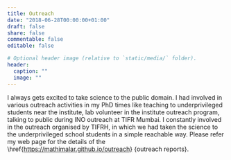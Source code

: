 ```yaml
---
title: Outreach
date: "2018-06-28T00:00:00+01:00"
draft: false
share: false
commentable: false
editable: false

# Optional header image (relative to `static/media/` folder).
header:
  caption: ""
  image: ""
---
```

I always gets excited to take science to the public domain. I had involved in various outreach activities in my PhD times like teaching to underprivileged students near the institute, lab volunteer in the institute outreach program, talking to public during INO outreach at TIFR Mumbai. I constantly involved in the outreach organised by TIFRH, in which we had taken the science to the underprivileged school students in a simple reachable way. Please refer my web page for the details of the \href{https://mathimalar.github.io/outreach} {outreach reports}.
